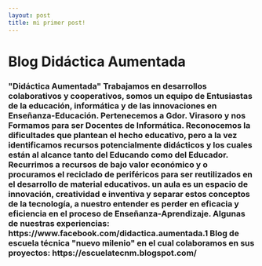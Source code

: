 ```yaml
---
layout: post
title: mi primer post!
---
```


<h1>
Blog Didáctica Aumentada
  </h1>

<h3>
"Didáctica Aumentada"
Trabajamos en desarrollos colaborativos y cooperativos, somos un equipo de Entusiastas de la educación, informática y de las innovaciones en Enseñanza-Educación.
Pertenecemos a Gdor. Virasoro y nos Formamos para ser Docentes de Informática.
Reconocemos la dificultades que plantean el hecho educativo, pero a la vez identificamos recursos potencialmente didácticos y los cuales están al alcance tanto del Educando como del Educador.
Recurrimos a recursos de bajo valor económico y o procuramos el reciclado de periféricos para ser reutilizados en el desarrollo de material educativos.
un aula es un espacio de innovación, creatividad e inventiva y separar estos conceptos de la tecnología, a nuestro entender es perder en eficacia y eficiencia en el proceso de Enseñanza-Aprendizaje.
Algunas de nuestras experiencias:
https://www.facebook.com/didactica.aumentada.1
Blog de escuela técnica "nuevo milenio" en el cual colaboramos en sus proyectos: https://escuelatecnm.blogspot.com/

</h3>

